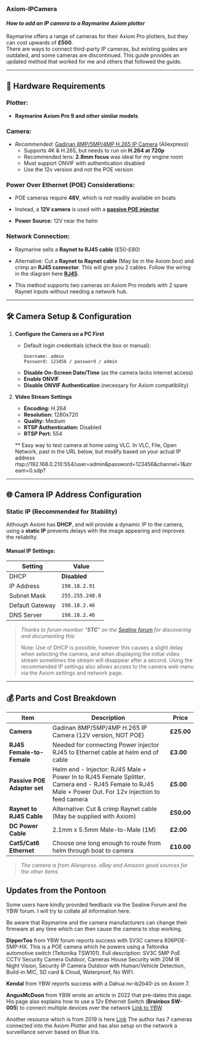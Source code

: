 ### **Axiom-IPCamera**  
#### *How to add an IP camera to a Raymarine Axiom plotter*

Raymarine offers a range of cameras for their Axiom Pro plotters, but they can cost upwards of **£500**.  
There are ways to connect third-party IP cameras, but existing guides are outdated, and some cameras are discontinued. This guide provides an updated method that worked for me and others that followed the guide.

---

## 📌 **Hardware Requirements**  

### **Plotter:**  
- **Raymarine Axiom Pro 9 and other similar models**  

### **Camera:**  
- *Recommended:* [Gadinan 8MP/5MP/4MP H.265 IP Camera](https://www.aliexpress.com) (Aliexpress)  
  - Supports 4K & H.265, but needs to run on **H.264 at 720p**  
  - Recommended lens: **2.8mm focus** was ideal for my engine room
  - Must support ONVIF with authentication disabled
  - Use the 12v version and not the POE version  

### **Power Over Ethernet (POE) Considerations:**  
- POE cameras require **48V**, which is not readily available on boats  
- Instead, a **12V camera** is used with a [**passive POE injector**](./POE_Injector_Pair.jpeg)

- **Power Source:** 12V near the helm  

### **Network Connection:**  
- Raymarine sells a **Raynet to RJ45 cable** (£50-£80)  
- Alternative: Cut a **Raynet to Raynet cable** (May be in the Axiom box) and crimp an **RJ45 connector**. This will give you 2 cables.
  Follow the wiring in the diagram here [**RJ45**](./RJ45.png).

- This method supports two cameras on Axiom Pro models with 2 spare Raynet inputs without needing a network hub.

---

## 🛠 **Camera Setup & Configuration**  

1. **Configure the Camera on a PC First**  
   - Default login credentials (check the box or manual):  
     ```
     Username: admin
     Password: 123456 / password / admin
     ```
   - **Disable On-Screen Date/Time** (as the camera lacks internet access)  
   - **Enable ONVIF**  
   - **Disable ONVIF Authentication** (necessary for Axiom compatibility)  

2. **Video Stream Settings**  
   - **Encoding:** H.264  
   - **Resolution:** 1280x720  
   - **Quality:** Medium  
   - **RTSP Authentication:** Disabled  
   - **RTSP Port:** 554
   
   **
Easy way to test camera at home using VLC.
In VLC, File, Open Network, past in the URL below, but modify based on your actual IP address
rtsp://192.168.0.210:554/user=admin&password=123456&channel=1&stream=0.sdp?

---

## 🌐 **Camera IP Address Configuration**  

### **Static IP (Recommended for Stability)**
Although Axiom has **DHCP**, and will provide a dynamic IP to the camera, using a **static IP** prevents delays with the image appearing and improves the reliabilty.

#### **Manual IP Settings:**
| Setting          | Value          |
|-----------------|---------------|
| DHCP           | **Disabled** |
| IP Address     | `198.18.2.91` |
| Subnet Mask    | `255.255.248.0` |
| Default Gateway | `198.18.2.46` |
| DNS Server     | `198.18.2.46` |

> *Thanks to forum member "**5TC**" on the [Sealine forum](https://sealineforum.forumotion.com) for discovering and documenting this*
>
> Note: Use of DHCP is possible, however this causes a slight delay when selecting the camera, and when displaying the initial video stream sometimes the stream will disappear after a second.
> Using the recommended IP settings also allows access to the camera web menu via the Axiom settings and network page.

---

## 💰 **Parts and Cost Breakdown**  

| Item | Description | Price |
|------|------------|-------|
| **Camera** | Gadinan 8MP/5MP/4MP H.265 IP Camera (12V version, NOT POE) | **£25.00** |
| **RJ45 Female-to-Female** | Needed for connecting Power injector RJ45 to Ethernet cable at helm end of cable | **£3.00** |
| **Passive POE Adapter set** | Helm end - Injector: RJ45 Male + Power In to RJ45 Female Splitter. Camera end - RJ45 Female to RJ45 Male + Power Out. For 12v injection to feed camera| **£5.00** |
| **Raynet to RJ45 Cable** | Alternative: Cut & crimp Raynet cable (May be supplied with Axiom) | **£50.00** |
| **DC Power Cable** | 2.1mm x 5.5mm Male-to-Male (1M) | **£2.00** |
| **Cat5/Cat6 Ethernet** | Choose one long enough to route from helm through boat to camera | **£10.00** |

> *The camera is from Aliexpress. eBay and Amazon good sources for the other items*  





## **Updates from the Pontoon** 

Some users have kindly provided feedback via the Sealine Forum and the YBW forum.
I will try to collate all information here.

Be aware that Raymarine and the camera manufacturers can change their firmware at any time which can then cause the camera to stop working.

**DipperToo** from YBW forum reports success with SV3C camera 806POE-5MP-HX. This is a POE camera which he powers using a Teltonika automotive switch (Teltonika TSW101). Full description: SV3C 5MP PoE CCTV Security Camera Outdoor, Cameras House Security with 20M IR Night Vision, Security IP Camera Outdoor with Human/Vehicle Detection, Build-in MIC, SD card & Cloud, Waterproof, No WIFI.

**Kendal** from YBW reports success with a Dahua nv-ib2b40-zs on Axiom 7.

**AngusMcDoon** from YBW wrote an article in 2022 that pre-dates this page. His page also explains how to use a 12v Ethernet Switch (**Brainbox SW-005**) to connect multiple devices over the network [Link to YBW](https://forums.ybw.com/threads/raymarine-axiom-camera-connection-yapp.588531/)

Another resource which is from 2019 is here [Link](https://panbo.com/broad-ip-camera-support-a-raymarine-advantage/) The author has 7 cameras connected into the Axiom Plotter and has also setup on the network a surveillance server based on Blue Iris.
